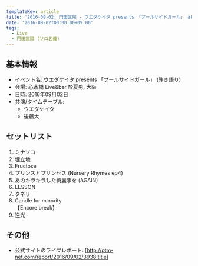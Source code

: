 ```yaml
---
templateKey: article
title: '2016-09-02: 門田匡陽 - ウエダケイタ presents 「プールサイドガール」 at 心斎橋 Live&bar 酔夏男'
date: '2016-09-02T00:00:00+09:00'
tags:
  - Live
  - 門田匡陽 (ソロ名義)
---
```

## 基本情報

* イベント名: ウエダケイタ presents 「プールサイドガール」 (弾き語り)
* 会場: 心斎橋 Live&bar 酔夏男, 大阪
* 日時: 2016年09月02日
* 共演/タイムテーブル:
  * ウエダケイタ
  * 後藤大

## セットリスト

1. ミナソコ
1. 埋立地
1. Fructose
1. プリンスとプリンセス (Nursery Rhymes ep4)
1. あのキラキラした綺麗事を (AGAIN)
1. LESSON
1. タネリ
1. Candle for minority<br>
   【Encore break】
1. 逆光

## その他

* 公式サイトのライブレポート: [http://ptm-net.com/report/2016/09/02/3938:title] 
